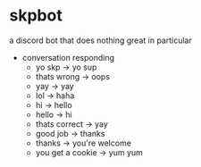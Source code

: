 # skpbot
a discord bot that does nothing great in particular
- conversation responding
  - yo skp -> yo sup
  - thats wrong -> oops
  - yay -> yay
  - lol -> haha
  - hi -> hello
  - hello -> hi
  - thats correct -> yay
  - good job -> thanks
  - thanks -> you're welcome
  - you get a cookie -> yum yum
